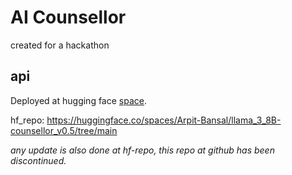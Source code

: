 # AI Counsellor 
created for a hackathon
## api
Deployed at hugging face [space](https://arpit-bansal-llama-3-8b-counsellor-v0-5.hf.space/docs#).

hf_repo: https://huggingface.co/spaces/Arpit-Bansal/llama_3_8B-counsellor_v0.5/tree/main

_any update is also done at hf-repo, this repo at github has been discontinued._
